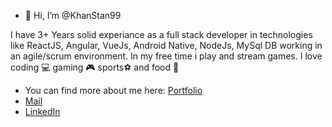 - 👋 Hi, I’m @KhanStan99

I have 3+ Years solid experiance as a full stack developer in technologies like ReactJS, Angular, VueJs, Android Native, NodeJs, MySql DB working in an agile/scrum environment.
In my free time i play and stream games.
I love coding 💻 gaming 🎮 sports⚽ and food 🥙

- You can find more about me here: [Portfolio](https://hidayat-portfolio.web.app/)
- [Mail](mailto://soubankhan3@gmail.com)
- [LinkedIn](https://www.linkedin.com/in/userhidayatkhan/)

